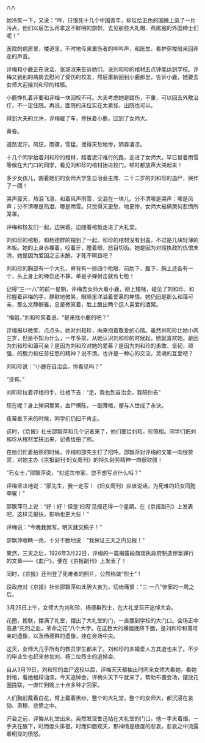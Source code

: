     八八 

   她冷笑一下，又说：“哼，只恨死十几个中国青年，却反给五色的国微上染了一片污点，他们以后怎么再拿这不鲜明的旗帜，去见那些大礼帽、燕尾服的外国绅士们呢！”

   医院的病房里，楼道里，不时地传来重伤者的呻吟声，和医生、看护穿梭般来回奔走的声音。

   评梅和小鹿正在说话，张琼淑来告诉她们，说刘和珍的棺材五点钟能运到学校。评梅又到别的病房去慰问了受伤的校友，然后重新回到小鹿那里，告诉小鹿，她要去女师大迎接刘和珍的棺柩。

   小鹿挣扎着非要和评梅一块回校不可。大夫考虑她是踏伤，不重，可以回去外敷治疗，不一定住院。再说，医院的床位实在太紧张，出院也可以。

   得到大夫的允许，评梅雇了车，搀扶着小鹿，回到了女师大。

   黄昏。

   道路泥泞。风狂，雨骤，雪猛，搅得天愁地惨，阴森凄凉。

   十几个同学抬着刘和珍的棺材，踏着泥泞难行的路，走进了女师大。早已冒着雨雪等候在大门口的同学，看见刘和珍的棺材抬进校门，顿时都放声大哭起来！

   多少女孩儿，围着她们的女师大学生自治会主席、二十二岁的刘和珍的血尸，哭作了一团！

   哭声震天，热泪飞洒，和着风声雨雪，交混在一块儿。分不清哪是哭声；哪是风声；分不清哪是热泪，哪是雨雪。只觉得天更愁，地更惨，女师大被痛哭何悲愤所笼罩。

   评梅和校友们一起，边哭着，边随着棺柩走进了大礼堂。

   刘和珍的棺柩，和杨德群的摆到了一起。和珍的棺材没有封盖，不过是几块轻薄的木板。她的上身赤裸着，咬着牙，瞪着眼，怒目切齿。她是因为对段执政的仇恨末消，她是因为爱国之志末酬，才死不暝目吧？

   刘和珍的胸部有一个大孔，脊背有一排四个枪眼，前肋下、腹下、胸上还各有一个，头上身上的棒伤还不算。单是子弹射击就有七枪！

   记得“三·一八”的前一星期，评梅去女师大看小鹿，刚上楼梯，碰见了刘和珍。和珍握着评梅的手，静默地微笑，眼睛里洋溢着爱慕的神情。她仍旧是那么和蔼可亲，那么文静娴雅，总是微笑着，脸上酿出两个逗人喜爱的酒窝。

   “梅姐，”刘和珍笑着说，“是来找小鹿的吧？”

   评梅报以微笑，点点头。她对刘和珍，向来抱着敬爱的心情。虽然刘和珍比她小两三岁，但是不知为什么，一年多前，从她认识刘和珍的时候起，她就喜欢她。是因为刘和珍和蔼可亲？是因为刘和珍对她的爱慕？是因为刘和珍的勇敢、坚韧，顽强，的毅力和任劳任怨的精神？说不清。也许是一种心的交流，灵魂的互爱吧？

   刘和珍说：“小鹿在自治会，你看见吗？”

   “没有。”

   刘和珍拉着评梅的手，往楼下去：“走，我也到自治会，我陪你去”

   现在呢？身上弹洞累累，血尸横陈，一副薄棺，便与人世成了永诀。

   夜幕垂下来的时候，同学们仍旧不肯走。

   这时，《京报》社长邵飘萍和几个记者来了，他们要给刘和。珍照相。同学们把刘和珍从棺材里扶出来，记者给拍了照。

   在他们忙着拍照的时候，评梅和邵先生打了招呼。邵飘萍对评梅的文笔一向很赞赏，对她主办《京报副刊·妇女周刊》的持久耐劳精神一向很钦佩！

   “石女士，”邵飘萍说，“对这次惨案，您不想写点什么吗？”

   评梅坚决地说：“邵先生，我一定写！《妇女周刊》应该说话，为死难的妇女同胞申冤！”

   邵飘萍马上说：“好！好！但是‘妇周’见报还得一个星期。在《京报副刊》上发表吧，这样见报快，影响也更大些！”

   评梅说：“今晚我就写，明天就交稿子！”

   邵飘萍眼睛一亮，十分干脆地说：“我保证三天之内见报！”

   果然，三天之后，1926年3月22日，评梅的一篇揭露段旗瑞执政府制造惨案罪行的文章——《血尸》，便在《京报副刊》上发表了！

   同时，《京报》还刊登了死难者的照片，公然称做“烈士”！

   段政府对《京报》社长邵飘萍如此胆大妄为，切齿痛恨：“三·一八”惨案的一周之后。

   3月25日上午，女师大为刘和珍、杨德群烈士，在大礼堂召开追悼大会。

   花圈，挽联，摆满了礼堂，摆出了大礼堂的门，一直摆到学校的大门口。会场正中高悬“先烈之血，革命之花”八个大字。在这巨大的横幅挽降下面，是刘和珍和蔼可亲的遗像，以及杨德群的遗像，挂在会场中央。

   这天，女师大几乎所有的教员学生都来了。刘和珍的未婚爱人方其道也来了。不少的毕业生也赶来参加刘、杨二位烈士的追悼会、

   自从3月19日，刘和珍的血尸返校以后，评梅天天都抽出时间来女师大看她，看她封棺，看她棺椁油漆。今天追悼会，评梅头天下午就来了，帮助布置会场，摆放花圈挽联，一直忙到晚上十点多钟才回家。

   人们胸前戴着白花，臂上戴着黑纱。整个的大礼堂，整个的女师大，都沉浸在哀恸、肃穆、悲愤之中。

   开会之前，评悔从礼堂出来，突然发现鲁迅站在大礼堂的门口。他一手夹着烟，一手夹在腋下，时而低头徘徊，时而仰面观天，那神情是极度的悲哀，悲哀之中流露着明显的愤怒。

